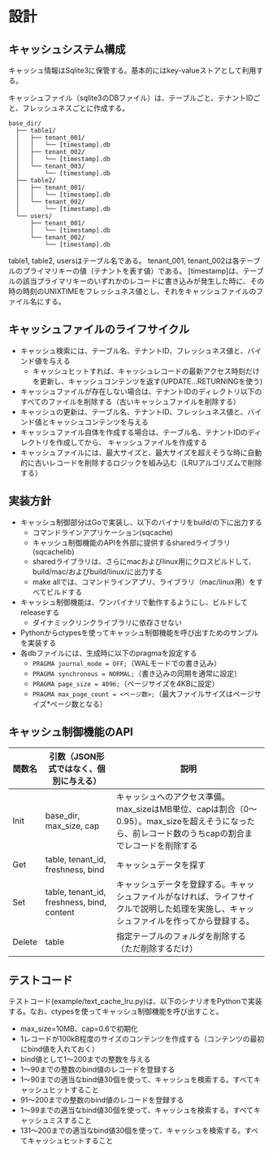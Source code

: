 # 設計

## キャッシュシステム構成

キャッシュ情報はSqlite3に保管する。基本的にはkey-valueストアとして利用する。

キャッシュファイル（sqlite3のDBファイル）は、テーブルごと、テナントIDごと、フレッシュネスごとに作成する。

```text
base_dir/
  ├── table1/
  │   ├── tenant_001/
  │   │   └── [timestamp].db
  │   ├── tenant_002/
  │   │   └── [timestamp].db
  │   └── tenant_003/
  │       └── [timestamp].db
  ├── table2/
  │   ├── tenant_001/
  │   │   └── [timestamp].db
  │   └── tenant_002/
  │       └── [timestamp].db
  └── users/
      ├── tenant_001/
      │   └── [timestamp].db
      └── tenant_002/
          └── [timestamp].db
```

table1, table2, usersはテーブル名である。
tenant_001, tenant_002は各テーブルのプライマリキーの値（テナントを表す値）である。
[timestamp]は、テーブルの該当プライマリキーのいずれかのレコードに書き込みが発生した時に、その時の時刻のUNIXTIMEをフレッシュネス値とし、それをキャッシュファイルのファイル名にする。



## キャッシュファイルのライフサイクル

* キャッシュ検索には、テーブル名、テナントID、フレッシュネス値と、バインド値を与える
  - キャッシュヒットすれば、キャッシュレコードの最新アクセス時刻だけを更新し、キャッシュコンテンツを返す(UPDATE...RETURNINGを使う)
* キャッシュファイルが存在しない場合は、テナントIDのディレクトリ以下のすべてのファイルを削除する（古いキャッシュファイルを削除する）
* キャッシュの更新は、テーブル名、テナントID、フレッシュネス値と、バインド値とキャッシュコンテンツを与える
* キャッシュファイル自体を作成する場合は、テーブル名、テナントIDのディレクトリを作成してから、 キャッシュファイルを作成する
* キャッシュファイルには、最大サイズと、最大サイズを超えそうな時に自動的に古いレコードを削除するロジックを組み込む（LRUアルゴリズムで削除する）



## 実装方針

* キャッシュ制御部分はGoで実装し、以下のバイナリをbuild/の下に出力する
  - コマンドラインアプリケーション(sqcache)
  - キャッシュ制御機能のAPIを外部に提供するsharedライブラリ(sqcachelib)
  - sharedライブラリは、さらにmacおよびlinux用にクロスビルドして、build/mac/およびbuild/linux/に出力する
  - make allでは、コマンドラインアプリ、ライブラリ（mac/linux用）をすべてビルドする
* キャッシュ制御機能は、ワンバイナリで動作するようにし、ビルドしてreleaseする
  - ダイナミックリンクライブラリに依存させない
* Pythonからctypesを使ってキャッシュ制御機能を呼び出すためのサンプルを実装する
* 各dbファイルには、生成時に以下のpragmaを設定する
  - `PRAGMA journal_mode = OFF;`（WALモードでの書き込み）
  - `PRAGMA synchronous = NORMAL;`（書き込みの同期を通常に設定）
  - `PRAGMA page_size = 4096;`（ページサイズを4KBに設定）
  - `PRAGMA max_page_count = <ページ数>;`（最大ファイルサイズはページサイズ*ページ数となる）



## キャッシュ制御機能のAPI

| 関数名 | 引数（JSON形式ではなく、個別に与える）            | 説明                                                         |
| ------ |--------------------------------------------| ------------------------------------------------------------ |
| Init   | base_dir, max_size, cap                    | キャッシュへのアクセス準備。max_sizeはMB単位、capは割合（0〜0.95）。max_sizeを超えそうになったら、前レコード数のうちcapの割合までレコードを削除する |
| Get    | table, tenant_id, freshness, bind          | キャッシュデータを探す                                       |
| Set    | table, tenant_id, freshness, bind, content | キャッシュデータを登録する。キャッシュファイルがなければ、ライフサイクルで説明した処理を実施し、キャッシュファイルを作ってから登録する。 |
| Delete | table                                      | 指定テーブルのフォルダを削除する（ただ削除するだけ）         |



## テストコード

テストコード(example/text_cache_lru.py)は、以下のシナリオをPythonで実装する。なお、ctypesを使ってキャッシュ制御機能を呼び出すこと。

* max_size=10MB、cap=0.6で初期化
* 1レコードが100kB程度のサイズのコンテンツを作成する（コンテンツの最初にbind値を入れておく）
* bind値として1〜200までの整数を与える
* 1〜90までの整数のbind値のレコードを登録する
* 1〜90までの適当なbind値30個を使って、キャッシュを検索する。すべてキャッシュヒットすること
* 91〜200までの整数のbind値のレコードを登録する
* 1〜99までの適当なbind値30個を使って、キャッシュを検索する。すべてキャッシュミスすること
* 131〜200までの適当なbind値30個を使って、キャッシュを検索する。すべてキャッシュヒットすること

